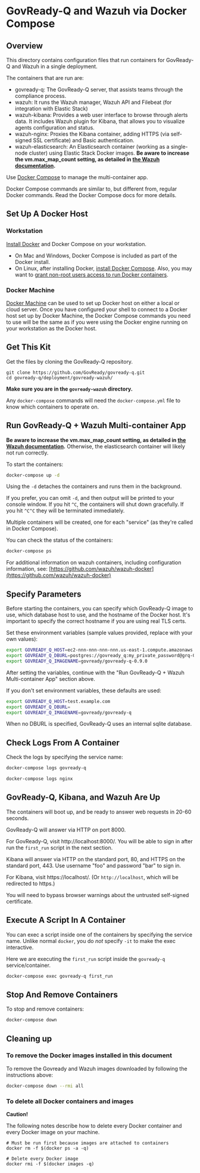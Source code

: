 # GovReady-Q and Wazuh via Docker Compose

## Overview

This directory contains configuration files that run containers for GovReady-Q and Wazuh in a single deployment.

The containers that are run are:

* govready-q: The GovReady-Q server, that assists teams through the compliance process.
* wazuh: It runs the Wazuh manager, Wazuh API and Filebeat (for integration with Elastic Stack)
* wazuh-kibana: Provides a web user interface to browse through alerts data. It includes Wazuh plugin for Kibana, that allows you to visualize agents configuration and status.
* wazuh-nginx: Proxies the Kibana container, adding HTTPS (via self-signed SSL certificate) and Basic authentication.
* wazuh-elasticsearch: An Elasticsearch container (working as a single-node cluster) using Elastic Stack Docker images. **Be aware to increase the vm.max_map_count setting, as detailed in [the Wazuh documentation](https://documentation.wazuh.com/2.1/docker/wazuh-container.html).**

Use [Docker Compose](https://docs.docker.com/compose/) to manage the multi-container app.

Docker Compose commands are similar to, but different from, regular Docker commands.  Read the Docker Compose docs for more details.

## Set Up A Docker Host

### Workstation

[Install Docker](https://docs.docker.com/install/) and Docker Compose on your workstation.

* On Mac and Windows, Docker Compose is included as part of the Docker install.
* On Linux, after installing Docker, [install Docker Compose](https://docs.docker.com/compose/install/#install-compose). Also, you may want to [grant non-root users access to run Docker containers](https://docs.docker.com/engine/installation/linux/linux-postinstall/#manage-docker-as-a-non-root-user).

### Docker Machine

[Docker Machine](https://docs.docker.com/machine/) can be used to set up Docker host on either a local or cloud server.  Once you have configured your shell to connect to a Docker host set up by Docker Machine, the Docker Compose commands you need to use will be the same as if you were using the Docker engine running on your workstation as the Docker host.

## Get This Kit

Get the files by cloning the GovReady-Q repository.

```
git clone https://github.com/GovReady/govready-q.git
cd govready-q/deployment/govready-wazuh/
```

**Make sure you are in the `govready-wazuh` directory.**

Any `docker-compose` commands will need the `docker-compose.yml` file to know which containers to operate on.

## Run GovReady-Q + Wazuh Multi-container App

**Be aware to increase the vm.max_map_count setting, as detailed in [the Wazuh documentation](https://documentation.wazuh.com/2.1/docker/wazuh-container.html).**  Otherwise, the elasticsearch container will likely not run correctly.

To start the containers:

```bash
docker-compose up -d
```

Using the `-d` detaches the containers and runs them in the background.

If you prefer, you can omit `-d`, and then output will be printed to your console window.  If you hit `^C`, the containers will shut down gracefully.  If you hit `^C^C` they will be terminated immediately.

Multiple containers will be created, one for each "service" (as they're called in Docker Compose).

You can check the status of the containers:

```bash
docker-compose ps
```

For additional information on wazuh containers, including configuration information, see: [https://github.com/wazuh/wazuh-docker](https://github.com/wazuh/wazuh-docker)

## Specify Parameters

Before starting the containers, you can specify which GovReady-Q image to use, which database host to use, and the hostname of the Docker host.  It's important to specify the correct hostname if you are using real TLS certs.

Set these environment variables (sample values provided, replace with your own values):

```bash
export GOVREADY_Q_HOST=ec2-nnn-nnn-nnn-nnn.us-east-1.compute.amazonaws.com
export GOVREADY_Q_DBURL=postgres://govready_q:my_private_password@grq-002.cog63arfw9bib.us-east-1.rds.amazonaws.com/govready_q
export GOVREADY_Q_IMAGENAME=govready/govready-q-0.9.0

```

After setting the variables, continue with the "Run GovReady-Q + Wazuh Multi-container App" section above.

If you don't set environment variables, these defaults are used:

```bash
export GOVREADY_Q_HOST=test.example.com
export GOVREADY_Q_DBURL=
export GOVREADY_Q_IMAGENAME=govready/govready-q

```

When no DBURL is specified, GovReady-Q uses an internal sqlite database.

## Check Logs From A Container

Check the logs by specifying the service name:

```bash
docker-compose logs govready-q
```

```bash
docker-compose logs nginx
```

## GovReady-Q, Kibana, and Wazuh Are Up

The containers will boot up, and be ready to answer web requests in 20-60 seconds.

GovReady-Q will answer via HTTP on port 8000.

For GovReady-Q, visit http://localhost:8000/. You will be able to sign in after run the `first_run` script in the next section.

Kibana will answer via HTTP on the standard port, 80, and HTTPS on the standard port, 443.  Use username "foo" and password "bar" to sign in.

For Kibana, visit https://localhost/.  (Or `http://localhost`, which will be redirected to https.)

You will need to bypass browser warnings about the untrusted self-signed certificate.

## Execute A Script In A Container

You can exec a script inside one of the containers by specifying the service name.  Unlike normal `docker`, you do *not* specify `-it` to make the exec interactive.

Here we are executing the `first_run` script inside the `govready-q` service/container.

```bash
docker-compose exec govready-q first_run
```

## Stop And Remove Containers

To stop and remove containers:

```bash
docker-compose down
```

## Cleaning up

### To remove the Docker images installed in this document

To remove the Govready and Wazuh images downloaded by following the instructions above:

```bash
docker-compose down --rmi all
```

### To delete all Docker containers and images

**Caution!**

The following notes describe how to delete every Docker container and every Docker image on your machine.

```
# Must be run first because images are attached to containers
docker rm -f $(docker ps -a -q)

# Delete every Docker image
docker rmi -f $(docker images -q)
```
